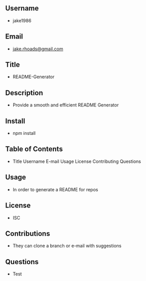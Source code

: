 
## Username
  * jake1986
## Email
  * jake.rhoads@gmail.com
## Title
  * README-Generator
## Description
  * Provide a smooth and efficient README Generator
## Install
  * npm install
## Table of Contents
  * Title Username E-mail Usage License Contributing Questions
## Usage
  * In order to generate a README for repos
## License
  * ISC
## Contributions
  * They can clone a branch or e-mail with suggestions
## Questions
  * Test

